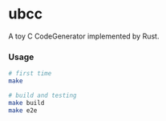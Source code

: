 # ubcc
A toy C CodeGenerator implemented by Rust.


### Usage
```sh
# first time
make

# build and testing
make build
make e2e
```